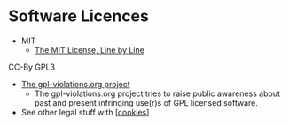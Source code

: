 Software Licences
=================

* MIT
    * [The MIT License, Line by Line](https://writing.kemitchell.com/2016/09/21/MIT-License-Line-by-Line.html)

CC-By
GPL3

* [The gpl-violations.org project](http://gpl-violations.org/)
    * The gpl-violations.org project tries to raise public awareness about past and present infringing use(r)s of GPL licensed software.
* See other legal stuff with [[cookies]]

[//begin]: # "Autogenerated link references for markdown compatibility"
[cookies]: cookies.md "Cookies"
[//end]: # "Autogenerated link references"